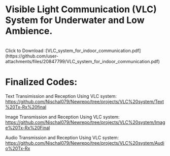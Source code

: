 # Visible Light Communication (VLC) System for Underwater and Low Ambience.
<br>
Click to Download :[VLC_system_for_indoor_communication.pdf](https://github.com/user-attachments/files/20847799/VLC_system_for_indoor_communication.pdf)

# Finalized Codes:
Text Transimission and Reception Using VLC system:
https://github.com/Nischal079/Newrepo/tree/projects/VLC%20system/Text%20Tx-Rx%20final

Image Transmission and Reception Using VLC system:
https://github.com/Nischal079/Newrepo/tree/projects/VLC%20system/Image%20Tx-Rx%20Final

Audio Transmission and Reception Using VLC system:
https://github.com/Nischal079/Newrepo/tree/projects/VLC%20system/Audio%20Tx-Rx
